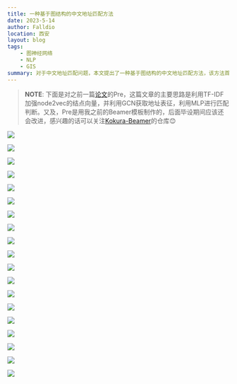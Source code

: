 ```yaml
---
title: 一种基于图结构的中文地址匹配方法
date: 2023-5-14
author: Falldio
location: 西安
layout: blog
tags: 
    - 图神经网络
    - NLP
    - GIS
summary: 对于中文地址匹配问题，本文提出了一种基于图结构的中文地址匹配方法，该方法首先利用node2vec算法获取地址的结点向量，然后利用GCN获取地址的表征，最后利用MLP进行匹配判断。
---
```


> **NOTE**: 下面是对之前一篇[论文](https://onlinelibrary.wiley.com/doi/abs/10.1111/tgis.13055)的Pre，这篇文章的主要思路是利用TF-IDF加强node2vec的结点向量，并利用GCN获取地址表征，利用MLP进行匹配判断。又及，Pre是用我之前的Beamer模板制作的，后面毕设期间应该还会改进，感兴趣的话可以关注[Kokura-Beamer](https://github.com/Falldio/Kokura-Beamer)的仓库😊

![](https://cdn.jsdelivr.net/gh/Falldio/pics@main/img/202306051548524.png)

![](https://cdn.jsdelivr.net/gh/Falldio/pics@main/img/202306051549936.png)

![](https://cdn.jsdelivr.net/gh/Falldio/pics@main/img/202306051549218.png)

![](https://cdn.jsdelivr.net/gh/Falldio/pics@main/img/202306051549525.png)

![](https://cdn.jsdelivr.net/gh/Falldio/pics@main/img/202306051550075.png)

![](https://cdn.jsdelivr.net/gh/Falldio/pics@main/img/202306051550456.png)

![](https://cdn.jsdelivr.net/gh/Falldio/pics@main/img/202306051551591.png)

![](https://cdn.jsdelivr.net/gh/Falldio/pics@main/img/202306051551637.png)

![](https://cdn.jsdelivr.net/gh/Falldio/pics@main/img/202306051551645.png)

![](https://cdn.jsdelivr.net/gh/Falldio/pics@main/img/202306051552555.png)

![](https://cdn.jsdelivr.net/gh/Falldio/pics@main/img/202306051552667.png)

![](https://cdn.jsdelivr.net/gh/Falldio/pics@main/img/202306051552056.png)

![](https://cdn.jsdelivr.net/gh/Falldio/pics@main/img/202306051553233.png)

![](https://cdn.jsdelivr.net/gh/Falldio/pics@main/img/202306051553471.png)

![](https://cdn.jsdelivr.net/gh/Falldio/pics@main/img/202306051553952.png)

![](https://cdn.jsdelivr.net/gh/Falldio/pics@main/img/202306051553369.png)

![](https://cdn.jsdelivr.net/gh/Falldio/pics@main/img/202306051554655.png)

![](https://cdn.jsdelivr.net/gh/Falldio/pics@main/img/202306051554803.png)

![](https://cdn.jsdelivr.net/gh/Falldio/pics@main/img/202306051554167.png)
